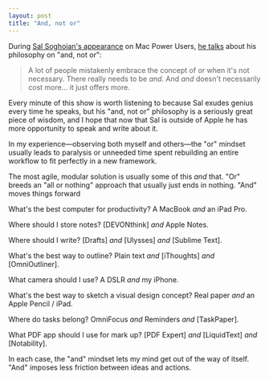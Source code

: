 ```yaml
---
layout: post
title: "And, not or"
---
```


During [Sal Soghoian's appearance][mpu] on Mac Power Users, [he talks][ss] about his philosophy on "and, not or":

> A lot of people mistakenly embrace the concept of *or* when it's not necessary. There really needs to be *and*. And *and* doesn't necessarily cost more... it just offers more. 

Every minute of this show is worth listening to because Sal exudes genius every time he speaks, but his "and, not or" philosophy is a seriously great piece of wisdom, and I hope that now that Sal is outside of Apple he has more opportunity to speak and write about it.  

In my experience—observing both myself and others—the "or" mindset usually leads to paralysis or unneeded time spent rebuilding an entire workflow to fit perfectly in a new framework. 

The most agile, modular solution is usually some of this *and* that. "Or" breeds an "all or nothing" approach that usually just ends in nothing. "And" moves things forward

What's the best computer for productivity? A MacBook *and* an iPad Pro.

Where should I store notes?  [DEVONthink] *and* Apple Notes. 

Where should I write? [Drafts] *and* [Ulysses] *and* [Sublime Text]. 

What's the best way to outline? Plain text *and* [iThoughts] *and* [OmniOutliner].

What camera should I use? A DSLR *and* my iPhone. 

What's the best way to sketch a visual design concept? Real paper *and* an Apple Pencil / iPad. 

Where do tasks belong? OmniFocus *and* Reminders *and* [TaskPaper]. 

What PDF app should I use for mark up? [PDF Expert] *and* [LiquidText] *and* [Notability]. 

In each case, the "and" mindset lets my mind get out of the way of itself. "And" imposes less friction between ideas and actions. 


[ss]: https://overcast.fm/+FrCFyfo1A/1:11:33

[mpu]: https://www.relay.fm/mpu/370